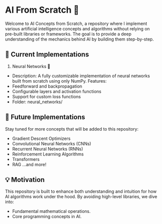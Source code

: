 # AI From Scratch 🚀

Welcome to AI Concepts from Scratch, a repository where I implement various artificial intelligence concepts and algorithms without relying on pre-built libraries or frameworks. The goal is to provide a deep understanding of the mechanics behind AI by building them step-by-step.

## 📜 Current Implementations
1. Neural Networks 🧠
- Description: A fully customizable implementation of neural networks built from scratch using only NumPy.
Features:
- Feedforward and backpropagation
- Configurable layers and activation functions
- Support for custom loss functions
- Folder: neural_networks/

## 🚀 Future Implementations
Stay tuned for more concepts that will be added to this repository:

- Gradient Descent Optimizers
- Convolutional Neural Networks (CNNs)
- Recurrent Neural Networks (RNNs)
- Reinforcement Learning Algorithms
- Transformers
- RAG
...and more!


## 💡 Motivation
This repository is built to enhance both understanding and intuition for how AI algorithms work under the hood. By avoiding high-level libraries, we dive into:

- Fundamental mathematical operations.
- Core programming concepts in AI.

